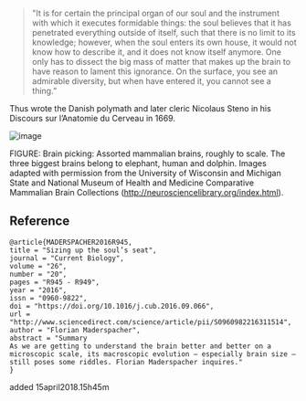 > "It is for certain the principal organ of our soul and the instrument with which it 
executes formidable things: the soul believes that it has penetrated everything outside of itself, 
such that there is no limit to its knowledge; 
however, when the soul enters its own house, it would not know how to describe it, 
and it does not know itself anymore. 
One only has to dissect the big mass of matter that makes up 
the brain to have reason to lament this ignorance. 
On the surface, you see an admirable diversity, but when have entered it, you cannot see a thing.” 

Thus wrote the Danish polymath and later cleric Nicolaus Steno in his Discours sur l’Anatomie du Cerveau in 1669. 





![image]()

FIGURE: Brain picking: Assorted mammalian brains, roughly to scale. 
The three biggest brains belong to elephant, human and dolphin. 
Images adapted with permission from the University of Wisconsin and 
Michigan State and National Museum of Health and 
Medicine Comparative Mammalian Brain Collections 
(http://neurosciencelibrary.org/index.html).


## Reference

```
@article{MADERSPACHER2016R945,
title = "Sizing up the soul’s seat",
journal = "Current Biology",
volume = "26",
number = "20",
pages = "R945 - R949",
year = "2016",
issn = "0960-9822",
doi = "https://doi.org/10.1016/j.cub.2016.09.066",
url = "http://www.sciencedirect.com/science/article/pii/S0960982216311514",
author = "Florian Maderspacher",
abstract = "Summary
As we are getting to understand the brain better and better on a microscopic scale, its macroscopic evolution — especially brain size — still poses some riddles. Florian Maderspacher inquires."
}
```


added 15april2018.15h45m

